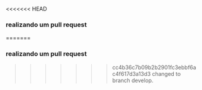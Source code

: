 <<<<<<< HEAD
### realizando um pull request
=======
### realizando um pull request
>>>>>>> cc4b36c7b09b2b2901fc3ebbf6ac4f617d3a13d3
changed to branch develop.